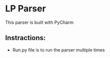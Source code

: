 # LP Parser
This parser is built with PyCharm

## Instractions:
- Run.py file is to run the parser multiple times

